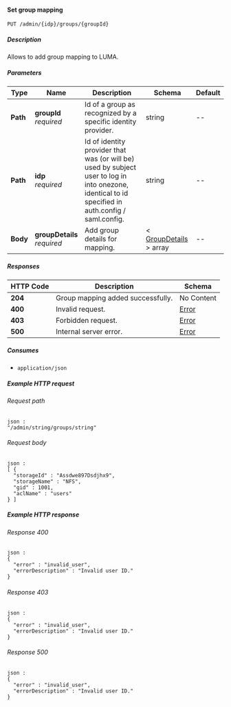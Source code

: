 
<a name="add_group_mapping"></a>
#### Set group mapping
```
PUT /admin/{idp}/groups/{groupId}
```


##### Description
Allows to add group mapping to LUMA.


##### Parameters

|Type|Name|Description|Schema|Default|
|---|---|---|---|---|
|**Path**|**groupId**  <br>*required*|Id of a group as recognized by a specific identity provider.|string|--|
|**Path**|**idp**  <br>*required*|Id of identity provider that was (or will be) used by subject user to log in into onezone, identical to id specified in auth.config / saml.config.|string|--|
|**Body**|**groupDetails**  <br>*required*|Add group details for mapping.|< [GroupDetails](../definitions/GroupDetails.md#groupdetails) > array|--|


##### Responses

|HTTP Code|Description|Schema|
|---|---|---|
|**204**|Group mapping added successfully.|No Content|
|**400**|Invalid request.|[Error](../definitions/Error.md#error)|
|**403**|Forbidden request.|[Error](../definitions/Error.md#error)|
|**500**|Internal server error.|[Error](../definitions/Error.md#error)|


##### Consumes

* `application/json`


##### Example HTTP request

###### Request path
```
json :
"/admin/string/groups/string"
```


###### Request body
```
json :
[ {
  "storageId" : "Assdwe897Dsdjhx9",
  "storageName" : "NFS",
  "gid" : 1001,
  "aclName" : "users"
} ]
```


##### Example HTTP response

###### Response 400
```
json :
{
  "error" : "invalid_user",
  "errorDescription" : "Invalid user ID."
}
```


###### Response 403
```
json :
{
  "error" : "invalid_user",
  "errorDescription" : "Invalid user ID."
}
```


###### Response 500
```
json :
{
  "error" : "invalid_user",
  "errorDescription" : "Invalid user ID."
}
```



